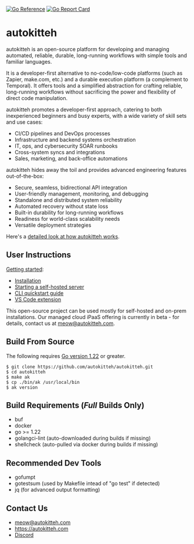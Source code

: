 [![Go Reference](https://pkg.go.dev/badge/go.autokitteh.dev/autokitteh.svg)](https://pkg.go.dev/go.autokitteh.dev/autokitteh)
[![Go Report Card](https://goreportcard.com/badge/go.autokitteh.dev/autokitteh)](https://goreportcard.com/report/go.autokitteh.dev/autokitteh)

# autokitteh

autokitteh is an open-source platform for developing and managing automated,
reliable, durable, long-running workflows with simple tools and familiar
languages.

It is a developer-first alternative to no-code/low-code platforms (such as Zapier, make.com, etc.) and a durable execution platform (a complement to Temporal). It offers tools and a simplified abstraction for crafting reliable, long-running workflows without sacrificing the power and flexibility of direct code manipulation.

autokitteh promotes a developer-first approach, catering to both inexperienced
beginners and busy experts, with a wide variety of skill sets and use cases:

- CI/CD pipelines and DevOps processes
- Infrastructure and backend systems orchestration
- IT, ops, and cybersecurity SOAR runbooks
- Cross-system syncs and integrations
- Sales, marketing, and back-office automations

autokitteh hides away the toil and provides advanced engineering features
out-of-the-box:

- Secure, seamless, bidirectional API integration
- User-friendly management, monitoring, and debugging
- Standalone and distributed system reliability
- Automated recovery without state loss
- Built-in durability for long-running workflows
- Readiness for world-class scalability needs
- Versatile deployment strategies

Here's a [detailed look at how autokitteh works](https://docs.autokitteh.com/how_it_works).

## User Instructions

[Getting started](https://docs.autokitteh.com/get_started):

- [Installation](https://docs.autokitteh.com/get_started/install)
- [Starting a self-hosted server](https://docs.autokitteh.com/get_started/start_server)
- [CLI quickstart guide](https://docs.autokitteh.com/get_started/client/cli/quickstart)
- [VS Code extension](https://docs.autokitteh.com/get_started/client/vscode)

This open-source project can be used mostly for self-hosted and on-prem
installations. Our managed cloud iPaaS offering is currently in beta - for
details, contact us at meow@autokitteh.com.

## Build From Source

The following requires [Go version 1.22](https://go.dev/dl/) or greater.

```shell
$ git clone https://github.com/autokitteh/autokitteh.git
$ cd autokitteh
$ make ak
$ cp ./bin/ak /usr/local/bin
$ ak version
```

## Build Requirements (_Full_ Builds Only)

- buf
- docker
- go >= 1.22
- golangci-lint (auto-downloaded during builds if missing)
- shellcheck (auto-pulled via docker during builds if missing)

## Recommended Dev Tools

- gofumpt
- gotestsum (used by Makefile intead of "go test" if detected)
- jq (for advanced output formatting)

## Contact Us

- meow@autokitteh.com
- https://autokitteh.com
- [Discord](https://discord.gg/UhnJuBarZQ)
